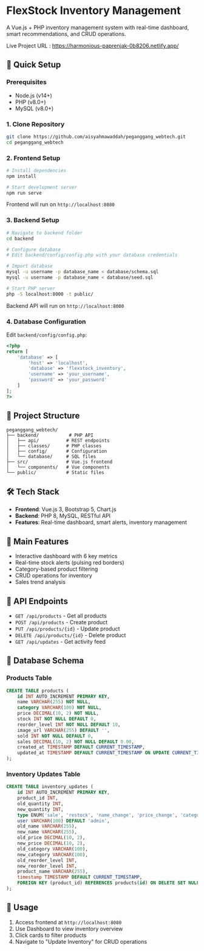 # FlexStock Inventory Management

A Vue.js + PHP inventory management system with real-time dashboard, smart recommendations, and CRUD operations.

Live Project URL : https://harmonious-paprenjak-0b8206.netlify.app/

## 🚀 Quick Setup

### Prerequisites
- Node.js (v14+)
- PHP (v8.0+)
- MySQL (v8.0+)

### 1. Clone Repository
```bash
git clone https://github.com/aisyahmawaddah/peganggang_webtech.git
cd peganggang_webtech
```

### 2. Frontend Setup
```bash
# Install dependencies
npm install

# Start development server
npm run serve
```
Frontend will run on `http://localhost:8080`

### 3. Backend Setup
```bash
# Navigate to backend folder
cd backend

# Configure database
# Edit backend/config/config.php with your database credentials

# Import database
mysql -u username -p database_name < database/schema.sql
mysql -u username -p database_name < database/seed.sql

# Start PHP server
php -S localhost:8000 -t public/
```
Backend API will run on `http://localhost:8000`

### 4. Database Configuration
Edit `backend/config/config.php`:
```php
<?php
return [
    'database' => [
        'host' => 'localhost',
        'database' => 'flexstock_inventory',
        'username' => 'your_username',
        'password' => 'your_password'
    ]
];
?>
```

## 📁 Project Structure
```
peganggang_webtech/
├── backend/           # PHP API
│   ├── api/          # REST endpoints
│   ├── classes/      # PHP classes
│   ├── config/       # Configuration
│   └── database/     # SQL files
├── src/              # Vue.js frontend
│   └── components/   # Vue components
└── public/           # Static files
```

## 🛠️ Tech Stack
- **Frontend**: Vue.js 3, Bootstrap 5, Chart.js
- **Backend**: PHP 8, MySQL, RESTful API
- **Features**: Real-time dashboard, smart alerts, inventory management

## 🎯 Main Features
- Interactive dashboard with 6 key metrics
- Real-time stock alerts (pulsing red borders)
- Category-based product filtering
- CRUD operations for inventory
- Sales trend analysis

## 🔗 API Endpoints
- `GET /api/products` - Get all products
- `POST /api/products` - Create product
- `PUT /api/products/{id}` - Update product
- `DELETE /api/products/{id}` - Delete product
- `GET /api/updates` - Get activity feed

## 📝 Database Schema

### Products Table
```sql
CREATE TABLE products (
    id INT AUTO_INCREMENT PRIMARY KEY,
    name VARCHAR(255) NOT NULL,
    category VARCHAR(100) NOT NULL,
    price DECIMAL(10, 2) NOT NULL,
    stock INT NOT NULL DEFAULT 0,
    reorder_level INT NOT NULL DEFAULT 10,
    image_url VARCHAR(255) DEFAULT '',
    sold INT NOT NULL DEFAULT 0,
    sales DECIMAL(10, 2) NOT NULL DEFAULT 0.00,
    created_at TIMESTAMP DEFAULT CURRENT_TIMESTAMP,
    updated_at TIMESTAMP DEFAULT CURRENT_TIMESTAMP ON UPDATE CURRENT_TIMESTAMP
);
```

### Inventory Updates Table
```sql
CREATE TABLE inventory_updates (
    id INT AUTO_INCREMENT PRIMARY KEY,
    product_id INT,
    old_quantity INT,
    new_quantity INT,
    type ENUM('sale', 'restock', 'name_change', 'price_change', 'category_change', 'reorder_change', 'add', 'delete', 'update') NOT NULL,
    user VARCHAR(100) DEFAULT 'admin',
    old_name VARCHAR(255),
    new_name VARCHAR(255),
    old_price DECIMAL(10, 2),
    new_price DECIMAL(10, 2),
    old_category VARCHAR(100),
    new_category VARCHAR(100),
    old_reorder_level INT,
    new_reorder_level INT,
    product_name VARCHAR(255),
    timestamp TIMESTAMP DEFAULT CURRENT_TIMESTAMP,
    FOREIGN KEY (product_id) REFERENCES products(id) ON DELETE SET NULL
);
```

## 🚦 Usage
1. Access frontend at `http://localhost:8080`
2. Use Dashboard to view inventory overview
3. Click cards to filter products
4. Navigate to "Update Inventory" for CRUD operations
